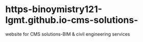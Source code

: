 # https-binoymistry121-lgmt.github.io-cms-solutions-
website for CMS solutions-BIM &amp; civil engineering services
